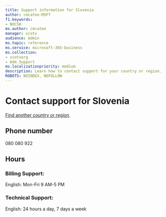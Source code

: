 ```yaml
---                                
title: Support information for Slovenia
author: cmcatee-MSFT
f1.keywords:
- NOCSH
ms.author: cmcatee
manager: scotv
audience: Admin
ms.topic: reference
ms.service: microsoft-365-business
ms.collection: 
- scotvorg
- Adm_Support
ms.localizationpriority: medium
description: Learn how to contact support for your country or region.
ROBOTS: NOINDEX, NOFOLLOW
---
```


# Contact support for Slovenia

[Find another country or region](../get-help-support.md).

## Phone number
080 080 922

## Hours
### Billing Support:

English: Mon-Fri 9 AM-5 PM

### Technical Support:

English: 24 hours a day, 7 days a week
